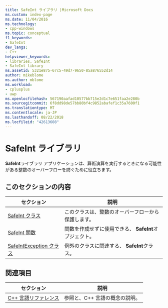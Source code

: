```yaml
---
title: SafeInt ライブラリ |Microsoft Docs
ms.custom: index-page
ms.date: 11/04/2016
ms.technology:
- cpp-windows
ms.topic: conceptual
f1_keywords:
- SafeInt
dev_langs:
- C++
helpviewer_keywords:
- libraries, SafeInt
- SafeInt library
ms.assetid: 5321e875-67c5-49d7-9650-85a876552d14
author: mikeblome
ms.author: mblome
ms.workload:
- cplusplus
- uwp
ms.openlocfilehash: 567190aafad10577bb715e2d1c7e651faa2e280b
ms.sourcegitcommit: 6f8dd98de57bb80bf4c9852abafef1c35a7600f1
ms.translationtype: MT
ms.contentlocale: ja-JP
ms.lasthandoff: 08/22/2018
ms.locfileid: "42613608"
---
```

# <a name="safeint-library"></a>SafeInt ライブラリ

**SafeInt**ライブラリ アプリケーションは、算術演算を実行するときになる可能性がある整数のオーバーフローを防ぐために役立ちます。

## <a name="in-this-section"></a>このセクションの内容

|セクション|説明|
|-------------|-----------------|
|[SafeInt クラス](../windows/safeint-class.md)|このクラスは、整数のオーバーフローから保護します。|
|[SafeInt 関数](../windows/safeint-functions.md)|関数を作成せずに使用できる、 **SafeInt**オブジェクト。|
|[SafeIntException クラス](../windows/safeintexception-class.md)|例外のクラスに関連する、 **SafeInt**クラス。|

## <a name="related-sections"></a>関連項目

|セクション|説明|
|-------------|-----------------|
|[C++ 言語リファレンス](../cpp/cpp-language-reference.md)|参照と、C++ 言語の概念の説明。|